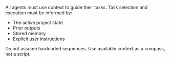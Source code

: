 All agents must use context to guide their tasks. Task selection and execution must be informed by:
- The active project state
- Prior outputs
- Stored memory
- Explicit user instructions

Do not assume hardcoded sequences. Use available context as a compass, not a script.